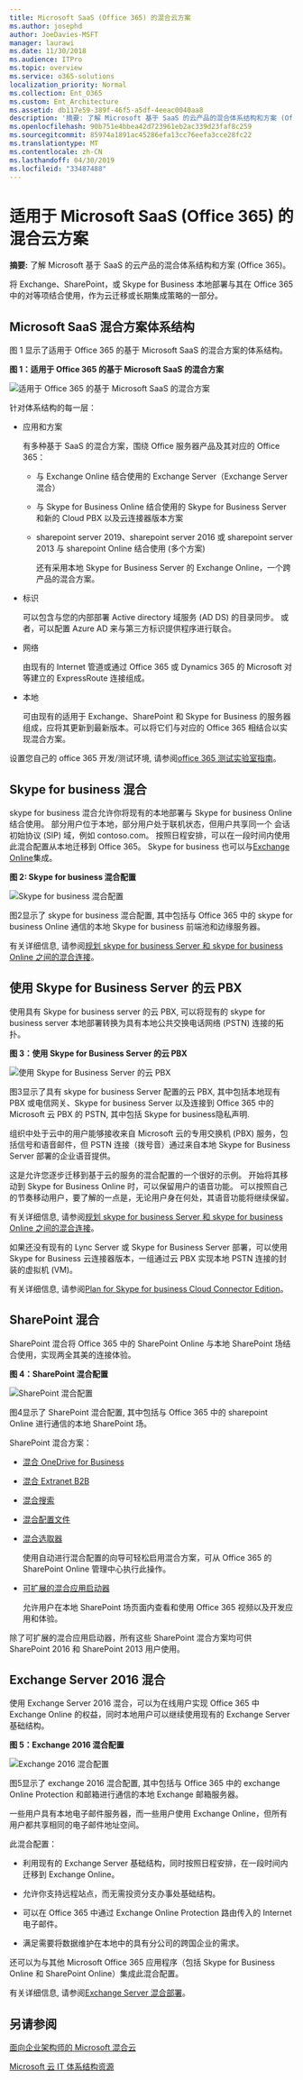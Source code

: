 ```yaml
---
title: Microsoft SaaS (Office 365) 的混合云方案
ms.author: josephd
author: JoeDavies-MSFT
manager: laurawi
ms.date: 11/30/2018
ms.audience: ITPro
ms.topic: overview
ms.service: o365-solutions
localization_priority: Normal
ms.collection: Ent_O365
ms.custom: Ent_Architecture
ms.assetid: db117e59-389f-46f5-a5df-4eeac0040aa8
description: '摘要: 了解 Microsoft 基于 SaaS 的云产品的混合体系结构和方案 (Office 365)。'
ms.openlocfilehash: 90b751e4bbea42d723961eb2ac339d23faf8c259
ms.sourcegitcommit: 85974a1891ac45286efa13cc76eefa3cce28fc22
ms.translationtype: MT
ms.contentlocale: zh-CN
ms.lasthandoff: 04/30/2019
ms.locfileid: "33487488"
---
```

# <a name="hybrid-cloud-scenarios-for-microsoft-saas-office-365"></a>适用于 Microsoft SaaS (Office 365) 的混合云方案

 **摘要:** 了解 Microsoft 基于 SaaS 的云产品的混合体系结构和方案 (Office 365)。
  
将 Exchange、SharePoint，或 Skype for Business 本地部署与其在 Office 365 中的对等项结合使用，作为云迁移或长期集成策略的一部分。
  
## <a name="microsoft-saas-hybrid-scenario-architecture"></a>Microsoft SaaS 混合方案体系结构

图 1 显示了适用于 Office 365 的基于 Microsoft SaaS 的混合方案的体系结构。
  
**图 1：适用于 Office 365 的基于 Microsoft SaaS 的混合方案**

![适用于 Office 365 的基于 Microsoft SaaS 的混合方案](media/Hybrid-Poster/Hybrid-Cloud-Stack-SaaS.png)
  
针对体系结构的每一层：
  
- 应用和方案
    
    有多种基于 SaaS 的混合方案，围绕 Office 服务器产品及其对应的 Office 365：
    
  - 与 Exchange Online 结合使用的 Exchange Server（Exchange Server 混合）
    
  - 与 Skype for Business Online 结合使用的 Skype for Business Server 和新的 Cloud PBX 以及云连接器版本方案
    
  - sharepoint server 2019、sharepoint server 2016 或 sharepoint server 2013 与 sharepoint Online 结合使用 (多个方案)
    
    还有采用本地 Skype for Business Server 的 Exchange Online，一个跨产品的混合方案。
    
- 标识
    
    可以包含与您的内部部署 Active directory 域服务 (AD DS) 的目录同步。 或者，可以配置 Azure AD 来与第三方标识提供程序进行联合。
    
- 网络
    
    由现有的 Internet 管道或通过 Office 365 或 Dynamics 365 的 Microsoft 对等建立的 ExpressRoute 连接组成。
    
- 本地
    
    可由现有的适用于 Exchange、SharePoint 和 Skype for Business 的服务器组成，应将其更新到最新版本。可以将它们与对应的 Office 365 相结合以实现混合方案。
    
设置您自己的 office 365 开发/测试环境, 请参阅[office 365 测试实验室指南](cloud-adoption-test-lab-guides-tlgs.md)。
  
## <a name="skype-for-business-hybrid"></a>Skype for business 混合

skype for business 混合允许你将现有的本地部署与 Skype for business Online 结合使用。 部分用户位于本地，部分用户处于联机状态，但用户共享同一个 会话初始协议 (SIP) 域，例如 contoso.com。 按照日程安排，可以在一段时间内使用此混合配置从本地迁移到 Office 365。 Skype for business 也可以与[Exchange Online](https://docs.microsoft.com/skypeforbusiness/skype-for-business-hybrid-solutions/integration-with-exchange-and-sharepoint)集成。
  
**图 2: Skype for business 混合配置**

![Skype for business 混合配置](media/Hybrid-Poster/Hybrid-Cloud-Stack-SaaS-SfB.png)
  
图2显示了 skype for business 混合配置, 其中包括与 Office 365 中的 skype for business Online 通信的本地 Skype for business 前端池和边缘服务器。
  
有关详细信息, 请参阅[规划 skype for business Server 和 skype for business Online 之间的混合连接](https://docs.microsoft.com/skypeforbusiness/skype-for-business-hybrid-solutions/plan-hybrid-connectivity)。
    
## <a name="cloud-pbx-with-skype-for-business-server"></a>使用 Skype for Business Server 的云 PBX

使用具有 Skype for business server 的云 PBX, 可以将现有的 skype for business server 本地部署转换为具有本地公共交换电话网络 (PSTN) 连接的拓扑。 
  
**图 3：使用 Skype for Business Server 的云 PBX**

![使用 Skype for Business Server 的云 PBX](media/Hybrid-Poster/Hybrid-Cloud-Stack-SaaS-SfB-CloudPBX.png)
  
图3显示了具有 skype for business Server 配置的云 PBX, 其中包括本地现有 PBX 或电信网关、Skype for business Server 以及连接到 Office 365 中的 Microsoft 云 PBX 的 PSTN, 其中包括 Skype for business隐私声明.
  
组织中处于云中的用户能够接收来自 Microsoft 云的专用交换机 (PBX) 服务，包括信号和语音邮件，但 PSTN 连接（拨号音）通过来自本地 Skype for Business Server 部署的企业语音提供。
  
这是允许您逐步迁移到基于云的服务的混合配置的一个很好的示例。 开始将其移动到 Skype for Business Online 时，可以保留用户的语音功能。 可以按照自己的节奏移动用户，要了解的一点是，无论用户身在何处，其语音功能将继续保留。 
  
有关详细信息, 请参阅[规划 skype for business Server 和 skype for business Online 之间的混合连接](https://docs.microsoft.com/skypeforbusiness/skype-for-business-hybrid-solutions/plan-hybrid-connectivity)。
  
如果还没有现有的 Lync Server 或 Skype for Business Server 部署，可以使用 Skype for Business 云连接器版本，一组通过云 PBX 实现本地 PSTN 连接的封装的虚拟机 (VM)。
  
有关详细信息, 请参阅[Plan for Skype for business Cloud Connector Edition](https://docs.microsoft.com/skypeforbusiness/skype-for-business-hybrid-solutions/plan-your-phone-system-cloud-pbx-solution/plan-skype-for-business-cloud-connector-edition)。

  
## <a name="sharepoint-hybrid"></a>SharePoint 混合

SharePoint 混合将 Office 365 中的 SharePoint Online 与本地 SharePoint 场结合使用，实现两全其美的连接体验。
  
**图 4：SharePoint 混合配置**

![SharePoint 混合配置](media/Hybrid-Poster/Hybrid-Cloud-Stack-SaaS-SP.png)
  
图4显示了 SharePoint 混合配置, 其中包括与 Office 365 中的 sharepoint Online 进行通信的本地 SharePoint 场。
  
SharePoint 混合方案：
  
- [混合 OneDrive for Business](https://docs.microsoft.com/SharePoint/hybrid/configure-hybrid-onedrive-for-businessroadmap)
    
- [混合 Extranet B2B](https://docs.microsoft.com/sharepoint/create-b2b-extranet)
    
- [混合搜索](https://docs.microsoft.com/SharePoint/hybrid/configure-cloud-hybrid-searchroadmap)
    
- [混合配置文件](https://docs.microsoft.com/SharePoint/hybrid/plan-hybrid-profiles)
    
- [混合选取器](https://docs.microsoft.com/SharePoint/hybrid/hybrid-picker-in-the-sharepoint-online-admin-center)
    
    使用自动进行混合配置的向导可轻松启用混合方案，可从 Office 365 的 SharePoint Online 管理中心执行此操作。
    
- [可扩展的混合应用启动器](https://docs.microsoft.com/SharePoint/hybrid/the-extensible-hybrid-app-launcher)
    
    允许用户在本地 SharePoint 场页面内查看和使用 Office 365 视频以及开发应用和体验。
    
除了可扩展的混合应用启动器，所有这些 SharePoint 混合方案均可供 SharePoint 2016 和 SharePoint 2013 用户使用。
  
## <a name="exchange-server-2016-hybrid"></a>Exchange Server 2016 混合

使用 Exchange Server 2016 混合，可以为在线用户实现 Office 365 中 Exchange Online 的权益，同时本地用户可以继续使用现有的 Exchange Server 基础结构。  
  
**图 5：Exchange 2016 混合配置**

![Exchange 2016 混合配置](media/Hybrid-Poster/Hybrid-Cloud-Stack-SaaS-EX.png)
  
图5显示了 exchange 2016 混合配置, 其中包括与 Office 365 中的 exchange Online Protection 和邮箱进行通信的本地 Exchange 邮箱服务器。
  
一些用户具有本地电子邮件服务器，而一些用户使用 Exchange Online，但所有用户都共享相同的电子邮件地址空间。  
  
此混合配置：
  
- 利用现有的 Exchange Server 基础结构，同时按照日程安排，在一段时间内迁移到 Exchange Online。
    
- 允许你支持远程站点，而无需投资分支办事处基础结构。
    
- 可以在 Office 365 中通过 Exchange Online Protection 路由传入的 Internet 电子邮件。
    
- 满足需要将数据维护在本地中的具有分公司的跨国企业的需求。
    
还可以为与其他 Microsoft Office 365 应用程序（包括 Skype for Business Online 和 SharePoint Online）集成此混合配置。
  
有关详细信息, 请参阅[Exchange Server 混合部署](https://docs.microsoft.com/exchange/exchange-hybrid)。
  
## <a name="see-also"></a>另请参阅

[面向企业架构师的 Microsoft 混合云](microsoft-hybrid-cloud-for-enterprise-architects.md)
  
[Microsoft 云 IT 体系结构资源](microsoft-cloud-it-architecture-resources.md)


